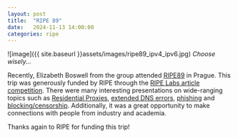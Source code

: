 ```yaml
---
layout: post
title:  "RIPE 89"
date:   2024-11-13 14:00:00 
categories: ripe 
---
```


![image]({{ site.baseurl }}assets/images/ripe89_ipv4_ipv6.jpg) 
*Choose wisely...*


Recently, Elizabeth Boswell from the group attended [RIPE89](https://ripe89.ripe.net) in Prague. This trip was generously funded by RIPE through the [RIPE Labs article competition](https://labs.ripe.net/competitions/ripe-labs-article-competition-ripe-88/). 
There were many interesting presentations on wide-ranging topics such as [Residential Proxies](https://ripe89.ripe.net/archives/video/1446/), [extended DNS errors](https://ripe89.ripe.net/archives/video/1468/), [phishing](https://ripe89.ripe.net/archives/video/1430/) and [blocking/censorship](https://ripe89.ripe.net/archives/video/1496/). Additionally, it was a great opportunity to make connections with people from industry and academia. 

Thanks again to RIPE for funding this trip!
